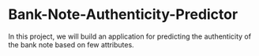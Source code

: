 # Bank-Note-Authenticity-Predictor
In this project, we will build an application for predicting the authenticity of the bank note based on few attributes.
